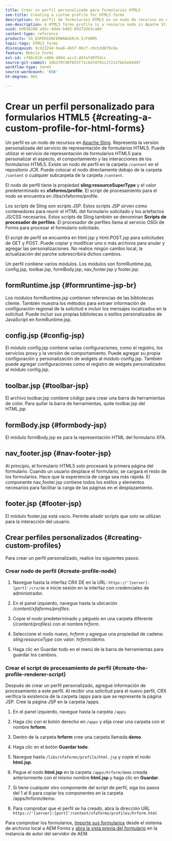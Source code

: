```yaml
---
title: Crear un perfil personalizado para formularios HTML5
seo-title: Creating a custom profile for HTML5 forms
description: Un perfil de formularios HTML5 es un nodo de recursos en Apache Sling. Representa una versión personalizada del servicio de procesamiento de formularios HTML5.
seo-description: A HTML5 forms profile is a resource node in Apache Sling. It represents a customized version of HTML5 forms Render service.
uuid: b9938280-a92c-4dde-b465-04372db3ca8d
content-type: reference
products: SG_EXPERIENCEMANAGER/6.5/FORMS
topic-tags: hTML5_forms
discoiquuid: 9cd22244-9aa6-4b5f-96cf-c9cb3d6f9c8a
feature: Mobile Forms
exl-id: cf86c810-c466-4894-acc2-d4faf49754cc
source-git-commit: 10b370fd8f855f71c6d7d791c272137bb5e04d97
workflow-type: tm+mt
source-wordcount: '656'
ht-degree: 96%

---
```


# Crear un perfil personalizado para formularios HTML5 {#creating-a-custom-profile-for-html-forms}

Un perfil es un nodo de recursos en [Apache Sling](https://sling.apache.org/). Representa la versión personalizada del servicio de representación de formularios HTML5. Puede utilizar el servicio de representación de formularios HTML5 para personalizar el aspecto, el comportamiento y las interacciones de los formularios HTML5. Existe un nodo de perfil en la carpeta `/content` en el repositorio JCR. Puede colocar el nodo directamente debajo de la carpeta `/content` o cualquier subcarpeta de la carpeta `/content`.

El nodo de perfil tiene la propiedad **sling:resourceSuperType** y el valor predeterminado es **xfaforms/profile**. El script de procesamiento para el nodo se encuentra en /libs/xfaforms/profile.

Los scripts de Sling son scripts JSP. Estos scripts JSP sirven como contenedores para reunir el HTML del formulario solicitado y los artefactos JS/CSS necesarios. Estos scripts de Sling también se denominan **Scripts de procesador de perfiles**. El procesador de perfiles llama al servicio OSGi de Forms para procesar el formulario solicitado.

El script de perfil se encuentra en html.jsp y html.POST.jsp para solicitudes de GET y POST. Puede copiar y modificar uno o más archivos para anular y agregar las personalizaciones. No realice ningún cambio local, la actualización del parche sobrescribirá dichos cambios.

Un perfil contiene varios módulos. Los módulos son formRuntime.jsp, config.jsp, toolbar.jsp, formBody.jsp, nav_footer.jsp y footer.jsp.

## formRuntime.jsp {#formruntime-jsp-br}

Los módulos formRuntime.jsp contienen referencias de las bibliotecas cliente. También muestra los métodos para extraer información de configuración regional de la solicitud e incluir los mensajes localizados en la solicitud. Puede incluir sus propias bibliotecas o estilos personalizados de JavaScript en formRuntime.jsp.

## config.jsp {#config-jsp}

El módulo config.jsp contiene varias configuraciones, como el registro, los servicios proxy y la versión de comportamiento. Puede agregar su propia configuración y personalización de widgets al módulo config.jsp. También puede agregar configuraciones como el registro de widgets personalizados al módulo config.jsp.

## toolbar.jsp {#toolbar-jsp}

El archivo toolbar.jsp contiene código para crear una barra de herramientas de color. Para quitar la barra de herramientas, quite toolbar.jsp del HTML.jsp

## formBody.jsp {#formbody-jsp}

El módulo formBody.jsp es para la representación HTML del formulario XFA.

## nav_footer.jsp {#nav-footer-jsp}

Al principio, el formulario HTML5 solo procesará la primera página del formulario. Cuando un usuario desplace el formulario, se cargará el resto de los formularios. Hace que la experiencia de carga sea más rápida. El componente nav_footer.jsp contiene todos los estilos y elementos necesarios para facilitar la carga de las páginas en el desplazamiento.

## footer.jsp {#footer-jsp}

El módulo footer.jsp está vacío. Permite añadir scripts que solo se utilizan para la interacción del usuario.

## Crear perfiles personalizados {#creating-custom-profiles}

Para crear un perfil personalizado, realice los siguientes pasos:

### Crear nodo de perfil {#create-profile-node}

1. Navegue hasta la interfaz CRX DE en la URL: `https://'[server]:[port]'/crx/de` e inicie sesión en la interfaz con credenciales de administrador.

1. En el panel izquierdo, navegue hasta la ubicación */content/xfaforms/profiles*.

1. Copie el nodo predeterminado y péguelo en una carpeta diferente (*/content/profiles*) con el nombre *hrform*.

1. Seleccione el nodo nuevo, *hrform* y agregue una propiedad de cadena: *sling:resourceType* con valor: *hrform/demo*.

1. Haga clic en Guardar todo en el menú de la barra de herramientas para guardar los cambios.

### Crear el script de procesamiento de perfil {#create-the-profile-renderer-script}

Después de crear un perfil personalizado, agregue información de procesamiento a este perfil. Al recibir una solicitud para el nuevo perfil, CRX verifica la existencia de la carpeta /apps para que se represente la página JSP. Cree la página JSP en la carpeta /apps.

1. En el panel izquierdo, navegue hasta la carpeta `/apps`.
1. Haga clic con el botón derecho en `/apps` y elija crear una carpeta con el nombre **hrform**.
1. Dentro de la carpeta **hrform** cree una carpeta llamada **demo**.
1. Haga clic en el botón **Guardar todo**.
1. Navegue hasta `/libs/xfaforms/profile/html.jsp` y copie el nodo **html.jsp**.
1. Pegue el nodo **html.jsp** en la carpeta `/apps/hrform/demo` creada anteriormente con el mismo nombre **html.jsp** y haga clic en **Guardar**.
1. Si tiene cualquier otro componente del script de perfil, siga los pasos del 1 al 6 para copiar los componentes en la carpeta /apps/hrform/demo.

1. Para comprobar que el perfil se ha creado, abra la dirección URL `https://'[server]:[port]'/content/xfaforms/profiles/hrform.html`

Para comprobar los formularios, [Importe sus formularios](/help/forms/using/get-xdp-pdf-documents-aem.md) desde el sistema de archivos local a AEM Forms y [abra la vista previa del formulario](/help/forms/using/previewing-forms.md) en la instancia de autor del servidor de AEM.
